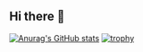 ## Hi there 👋                    
[![Anurag's GitHub stats](https://github-readme-stats.vercel.app/api?username=mulgerehircum)](https://github.com/anuraghazra/github-readme-stats)
[![trophy](https://github-profile-trophy.vercel.app/?username=mulgerehircum&theme=darkhub)](https://github.com/ryo-ma/github-profile-trophy)

<!--
**mulgerehircum/mulgerehircum** is a ✨ _special_ ✨ repository because its `README.md` (this file) appears on your GitHub profile.

Here are some ideas to get you started:

- 🔭 I’m currently working on ...
- 🌱 I’m currently learning ...
- 👯 I’m looking to collaborate on ...
- 🤔 I’m looking for help with ...
- 💬 Ask me about ...
- 📫 How to reach me: ...
- 😄 Pronouns: ...
- ⚡ Fun fact: ...
-->
